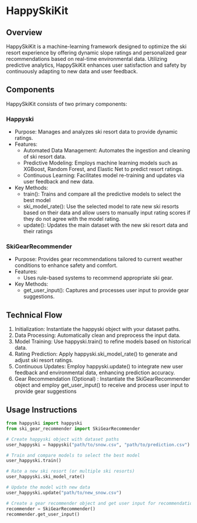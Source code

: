 # HappySkiKit
## Overview
HappySkiKit is a machine-learning framework designed to optimize the ski resort experience by offering dynamic slope ratings and personalized gear recommendations based on real-time environmental data. Utilizing predictive analytics, HappySkiKit enhances user satisfaction and safety by continuously adapting to new data and user feedback.

## Components
HappySkiKit consists of two primary components:
### Happyski
- Purpose: Manages and analyzes ski resort data to provide dynamic ratings.
- Features:
  - Automated Data Management: Automates the ingestion and cleaning of ski resort data.
  - Predictive Modeling: Employs machine learning models such as XGBoost, Random Forest, and Elastic Net to predict resort ratings.
  - Continuous Learning: Facilitates model re-training and updates via user feedback and new data.
- Key Methods:
  - train(): Trains and compare all the predictive models to select the best model
  - ski_model_rate(): Use the selected model to rate new ski resorts based on their data and allow users to manually input rating scores if they do not agree with the model rating. 
  - update(): Updates the main dataset with the new ski resort data and their ratings
 
### SkiGearRecommender
- Purpose: Provides gear recommendations tailored to current weather conditions to enhance safety and comfort.
- Features:
  - Uses rule-based systems to recommend appropriate ski gear.
- Key Methods:
  - get_user_input(): Captures and processes user input to provide gear suggestions.
 
## Technical Flow
1. Initialization: Instantiate the happyski object with your dataset paths.
2. Data Processing: Automatically clean and preprocess the input data.
3. Model Training: Use happyski.train() to refine models based on historical data.
4. Rating Prediction: Apply happyski.ski_model_rate() to generate and adjust ski resort ratings.
5. Continuous Updates: Employ happyski.update() to integrate new user feedback and environmental data, enhancing prediction accuracy.
6. Gear Recommendation (Optional) : Instantiate the SkiGearRecommender object and employ get_user_input() to receive and process user input to provide gear suggestions

## Usage Instructions
```python
from happyski import happyski
from ski_gear_recommender import SkiGearRecommender

# Create happyski object with dataset paths
user_happyski = happyski("path/to/snow.csv", "path/to/prediction.csv")

# Train and compare models to select the best model
user_happyski.train()

# Rate a new ski resort (or multiple ski resorts)
user_happyski.ski_model_rate()

# Update the model with new data
user_happyski.update("path/to/new_snow.csv")

# Create a gear recommender object and get user input for recommendations
recommender = SkiGearRecommender()
recommender.get_user_input()


  
